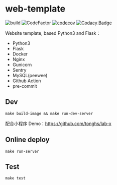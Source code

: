 # web-template

![build](https://github.com/onehealthcare/chronic-disease-management/actions/workflows/test_and_build_image.yml/badge.svg)
![CodeFactor](https://www.codefactor.io/repository/github/onehealthcare/chronic-disease-management/badge)
[![codecov](https://codecov.io/gh/tonghs/web-template/branch/main/graph/badge.svg?token=TTTHQMSIII)](https://codecov.io/gh/tonghs/web-template)
[![Codacy Badge](https://app.codacy.com/project/badge/Grade/763634f8270a4ceba96543bddd223592)](https://www.codacy.com/gh/tonghs/web-template/dashboard?utm_source=github.com&amp;utm_medium=referral&amp;utm_content=tonghs/web-template&amp;utm_campaign=Badge_Grade)

Website template, based Python3 and Flask：
- Python3
- Flask
- Docker
- Nginx
- Gunicorn
- Sentry
- MySQL(peewee)
- Github Action
- pre-commit

## Dev
```shell
make build-image && make run-dev-server
```
配合小程序 Demo：https://github.com/tonghs/lab-x


## Online deploy
```shell
make run-server
```

## Test
```shell
make test
```
